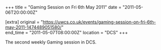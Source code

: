 +++
title = "Gaming Session on Fri 6th May 2011"
date = "2011-05-06T20:00:00Z"

[extra]
original = "https://uwcs.co.uk/events/gaming-session-on-fri-6th-may-2011-1474489051580/"    
end_time = "2011-05-07T08:00:00Z"
location = "DCS"
+++

The second weekly Gaming session in DCS.

